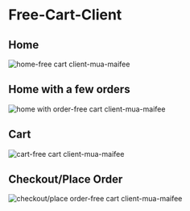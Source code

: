 # Free-Cart-Client

## Home
![home-free cart client-mua-maifee](https://github.com/maifeeulasad/Free-Cart-Client/blob/gh-pages/snaps/Screenshot_2021-04-18-13-55-19-163_com.freecartclient.jpg)

## Home with a few orders
![home with order-free cart client-mua-maifee](https://github.com/maifeeulasad/Free-Cart-Client/blob/gh-pages/snaps/Screenshot_2021-04-18-13-55-25-392_com.freecartclient.jpg)

## Cart
![cart-free cart client-mua-maifee](https://github.com/maifeeulasad/Free-Cart-Client/blob/gh-pages/snaps/Screenshot_2021-04-18-13-55-28-776_com.freecartclient.jpg)

## Checkout/Place Order
![checkout/place order-free cart client-mua-maifee](https://github.com/maifeeulasad/Free-Cart-Client/blob/gh-pages/snaps/Screenshot_2021-04-18-13-55-56-094_com.freecartclient.jpg)
